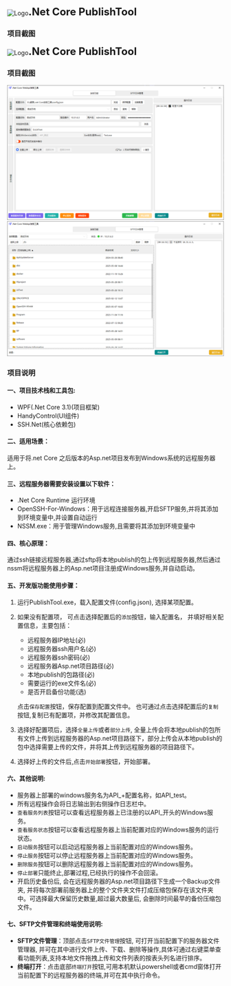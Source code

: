 
<img src="logo.ico" alt="Logo" style="width:50px" /><span style="font-size:24px;font-weight:bold">.Net Core PublishTool</span>
### 项目截图


<img src="logo.ico" alt="Logo" style="width:50px" /><span style="font-size:24px;font-weight:bold">.Net Core PublishTool</span>
### 项目截图

<img src="./Screenshot/publish.png" style="width:650px;" />
<img src="./Screenshot/sftp.png" style="width:650px" />

### 项目说明

#### 一、项目技术栈和工具包:

- WPF(.Net Core 3.1)(项目框架)
- HandyControl(UI组件)
- SSH.Net(核心依赖包)

#### 二、适用场景：

适用于将.net Core 之后版本的Asp.net项目发布到Windows系统的远程服务器上。

#### 三、远程服务器需要安装设置以下软件：
- .Net Core Runtime 运行环境
- OpenSSH-For-Windows：用于远程连接服务器,开启SFTP服务,并将其添加到环境变量中,并设置自动运行
- NSSM.exe：用于管理Windows服务,且需要将其添加到环境变量中

#### 四、核心原理：
通过ssh链接远程服务器,通过sftp将本地publish的包上传到远程服务器,然后通过nssm将远程服务器上的Asp.net项目注册成Windows服务,并自动启动。
#### 五、开发版功能使用步骤：
1. 运行PublishTool.exe，载入配置文件(config.json), 选择某项配置。
2. 如果没有配置项， 可点击选择配置后的`添加`按钮，输入配置名， 并填好相关配置信息，主要包括：
    - 远程服务器IP地址(必)
    - 远程服务器ssh用户名(必)
    - 远程服务器ssh密码(必)
    - 远程服务器Asp.net项目路径(必)
    - 本地publish的包路径(必)
    - 需要运行的exe文件名(必)
    - 是否开启备份功能(选)

    点击`保存配置`按钮，保存配置到配置文件中。
    也可通过点击选择配置后的`复制`按钮,复制已有配置项，并修改其配置信息。

3. 选择好配置项后，选择`全量上传`或者`部分上传`, 全量上传会将本地publish的包所有文件上传到远程服务器的Asp.net项目路径下，部分上传会从本地publish的包中选择需要上传的文件，并将其上传到远程服务器的项目路径下。
4. 选择好上传的文件后,点击`开始部署`按钮，开始部署。

#### 六、其他说明:
- 服务器上部署的windows服务名为API_+配置名称，如API_test。
- 所有远程操作会将日志输出到右侧操作日志栏中。
- `查看服务列表`按钮可以查看远程服务器上已注册的以API_开头的Windows服务。
- `查看服务状态`按钮可以查看远程服务器上当前配置对应的Windows服务的运行状态。
- `启动服务`按钮可以启动远程服务器上当前配置对应的Windows服务。
- `停止服务`按钮可以停止远程服务器上当前配置对应的Windows服务。
- `删除服务`按钮可以删除远程服务器上当前配置对应的Windows服务。
- `停止部署`只能终止,部署过程,已经执行的操作不会回滚。
- 开启历史备份后, 会在远程服务器的Asp.net项目路径下生成一个Backup文件夹, 并将每次部署前服务器上的整个文件夹文件打成压缩包保存在该文件夹中。可选择最大保留历史数量,超过最大数量后, 会删除时间最早的备份压缩包文件。

#### 七、SFTP文件管理和终端使用说明:
- **SFTP文件管理**：顶部点击`SFTP文件管理`按钮,  可打开当前配置下的服务器文件管理器, 并可在其中进行文件上传、下载、删除等操作,具体可通过右键菜单查看功能列表,支持本地文件拖拽上传和文件列表的按表头列名进行排序。
- **终端打开**：点击底部`终端打开`按钮,可用本机默认powershell或者cmd窗体打开当前配置下的远程服务器的终端,并可在其中执行命令。
